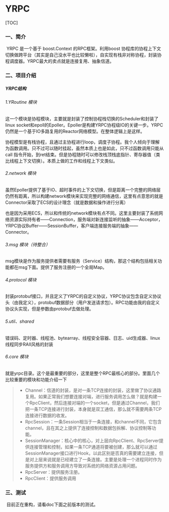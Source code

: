 # YRPC



[TOC]



### 一、简介

​		YRPC 是一个基于 boost.Context 的RPC框架。利用boost 协程库的协程上下文切换做跨平台（其实是自己没水平也比较懒啦），自实现有栈非对称协程，封装协程调度器。YRPC最大的卖点就是连接复用、抽象信道。



### 二、项目介绍





##### YRPC结构

###### 	1.YRoutine 模块

​	这一个模块是协程模块，主要就是封装了控制协程栈切换的Scheduler和封装了linux socket和epoll的Epoller。Epoller是构建YRPC协程级IO的关键一步。YRPC仍然是一个基于IO多路复用的Reactor网络模型。在整体逻辑上是这样。

​	协程模型是有栈协程，且通过主协程进行loop，调度子协程。我个人倾向于理解为函数调用。只不过可以随时挂起，虽然本质上也是如此，只不过函数调用只能从 call 指令开始，到ret结束。但是协程随时可以修改栈顶栈底指针、寄存器值（类比线程上下文切换）。本质上做的工作和线程上下文类似。



###### 	2.network 模块

​	虽然Epoller提供了基于IO、超时事件的上下文切换，但是距离一个完整的网络层仍然有距离，所以构建network模块来实现完整的网络通信，这里有点意思的就是Connector采取了ECS的设计理念（就是数据和操作进行分离）

​	也是因为采用ECS，所以和传统的network模块有点不同。这里主要封装了系统网络资源实际持有者——Connection，服务端对新连接监听的抽象——Acceptor，YRPC协议Buffer——SessionBuffer，客户端连接服务端的抽象——Connector。



###### 	3.msg 模块（待整合）

​	msg模块是作为服务提供者需要有服务（Service）结构，那这个结构包括相关功能都在msg下面。提供了服务注册的一个全局Map。



###### 	4.protocol 模块

​	封装protobuf接口，并且定义了YRPC的自定义协议，YRPC协议包含自定义协议头（由我定义），protobuf数据部分（用户发送请求包）。RPC功能由我的自定义协议头实现，但是参数由protobuf去做处理。



###### 	5.util、shared 

​	错误码、定时器、线程池、bytearray、线程安全容器、日志、uid生成器、linux 线程同步RAII风格的封装



###### 	6.core 模块

​	就是yrpc目录。这个是最重要的部分，这里是整个RPC最核心的部分。里面几个比较重要的模块和功能介绍一下

> - Channel：信道的封装，是对一条TCP连接的封装，这里做了协议通路复用。如果正常我们想要连接对端，进行服务调用怎么做？就是构建一个RpcClient，然后连接对端的一个socket，但是通过Channel，我们把一条TCP连接进行封装，本身就是双工通信，那么就不需要两条TCP连接进行数据的收发。
> - RpcSession：一条Session相当于一条连接，和channel不同，它包含channel，且在其之上提供了连接控制和数据包拆解、协议控制等功能。
> - SessionManager：核心中的核心，对上层向RpcClient、RpcServer提供连接管理和控制，如果一条TCP通道将要被创建，那么就可以通过SessionManager接口进行Hook，以此区别是否真的需要建立连接，但是对上层来说就是已经建立了一条连接。主要是处理一个进程同时作为服务提供方和服务调用方导致对系统的网络资源占用问题。
> - RpcServer：提供服务注册。
> - RpcClient：提供服务调用





### 三、测试

​	目前正在重构，请看doc下面之前版本的测试。